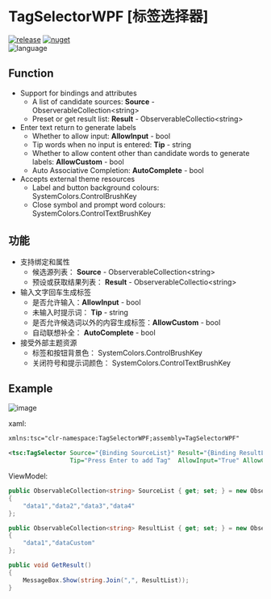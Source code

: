 # TagSelectorWPF [标签选择器]

[![release](https://img.shields.io/github/v/release/tp1415926535/TagSelectorWPF?color=green&logo=github)](https://github.com/tp1415926535/TagSelectorWPF/releases) 
[![nuget](https://img.shields.io/nuget/v/TagSelectorWPF?color=lightblue&logo=nuget)](https://www.nuget.org/packages/TagSelectorWPF)     
![language](https://img.shields.io/github/languages/top/tp1415926535/TagSelectorWPF)

## Function
* Support for bindings and attributes
  * A list of candidate sources: **Source** - ObserverableCollection&lt;string&gt;
  * Preset or get result list: **Result** - ObserverableCollectio&lt;string&gt;
* Enter text return to generate labels
  * Whether to allow input: **AllowInput** - bool 
  * Tip words when no input is entered: **Tip** - string
  * Whether to allow content other than candidate words to generate labels: **AllowCustom** - bool
  * Auto Associative Completion: **AutoComplete** - bool
* Accepts external theme resources
  * Label and button background colours: SystemColors.ControlBrushKey
  * Close symbol and prompt word colours: SystemColors.ControlTextBrushKey
## 功能
* 支持绑定和属性
  * 候选源列表： **Source** - ObserverableCollection&lt;string&gt;
  * 预设或获取结果列表： **Result** - ObserverableCollectio&lt;string&gt;
* 输入文字回车生成标签
  * 是否允许输入：**AllowInput** - bool 
  * 未输入时提示词： **Tip** - string
  * 是否允许候选词以外的内容生成标签：**AllowCustom** - bool
  * 自动联想补全： **AutoComplete** - bool
* 接受外部主题资源
  * 标签和按钮背景色： SystemColors.ControlBrushKey
  * 关闭符号和提示词颜色： SystemColors.ControlTextBrushKey


## Example
![image](https://github.com/tp1415926535/TagSelectorWPF/assets/58326584/78997e6c-d84a-441a-a0c2-cbc3c9695ba9)

xaml:
```xml
xmlns:tsc="clr-namespace:TagSelectorWPF;assembly=TagSelectorWPF"

<tsc:TagSelector Source="{Binding SourceList}" Result="{Binding ResultList}"
                 Tip="Press Enter to add Tag"  AllowInput="True" AllowCustom="True"/>
```

ViewModel:
```c#
public ObservableCollection<string> SourceList { get; set; } = new ObservableCollection<string>()
{
    "data1","data2","data3","data4"
};

public ObservableCollection<string> ResultList { get; set; } = new ObservableCollection<string>()
{
    "data1","dataCustom"
};

public void GetResult()
{
    MessageBox.Show(string.Join(",", ResultList));
}
```
